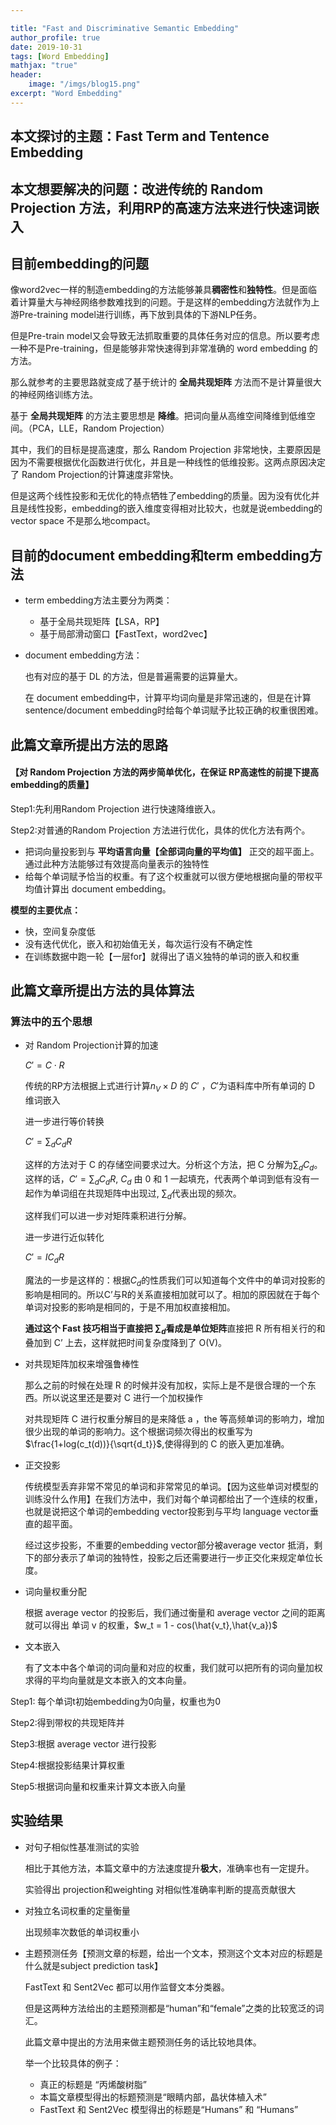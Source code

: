 ```yaml
---

title: "Fast and Discriminative Semantic Embedding"
author_profile: true
date: 2019-10-31
tags: [Word Embedding]
mathjax: "true"
header:
    image: "/imgs/blog15.png"
excerpt: "Word Embedding"
---
```


## 本文探讨的主题：Fast Term and Tentence Embedding

## 本文想要解决的问题：改进传统的 Random Projection 方法，利用RP的高速方法来进行快速词嵌入

## 目前embedding的问题

像word2vec一样的制造embedding的方法能够兼具**稠密性**和**独特性**。但是面临着计算量大与神经网络参数难找到的问题。于是这样的embedding方法就作为上游Pre-training model进行训练，再下放到具体的下游NLP任务。

但是Pre-train model又会导致无法抓取重要的具体任务对应的信息。所以要考虑一种不是Pre-training，但是能够非常快速得到非常准确的 word embedding 的方法。

那么就参考的主要思路就变成了基于统计的 **全局共现矩阵** 方法而不是计算量很大的神经网络训练方法。

基于 **全局共现矩阵** 的方法主要思想是 **降维**。把词向量从高维空间降维到低维空间。（PCA，LLE，Random Projection）

其中，我们的目标是提高速度，那么 Random Projection 非常地快，主要原因是因为不需要根据优化函数进行优化，并且是一种线性的低维投影。这两点原因决定了 Random Projection的计算速度非常快。

但是这两个线性投影和无优化的特点牺牲了embedding的质量。因为没有优化并且是线性投影，embedding的嵌入维度变得相对比较大，也就是说embedding的vector space 不是那么地compact。

## 目前的document embedding和term embedding方法

* term embedding方法主要分为两类：

  * 基于全局共现矩阵【LSA，RP】
  * 基于局部滑动窗口【FastText，word2vec】

* document embedding方法：

  也有对应的基于 DL 的方法，但是普遍需要的运算量大。

  在 document embedding中，计算平均词向量是非常迅速的，但是在计算 sentence/document embedding时给每个单词赋予比较正确的权重很困难。

## 此篇文章所提出方法的思路

#### 【对 Random Projection 方法的两步简单优化，在保证 RP高速性的前提下提高embedding的质量】

Step1:先利用Random Projection 进行快速降维嵌入。

Step2:对普通的Random Projection 方法进行优化，具体的优化方法有两个。

* 把词向量投影到与 **平均语言向量【全部词向量的平均值】** 正交的超平面上。通过此种方法能够过有效提高向量表示的独特性
* 给每个单词赋予恰当的权重。有了这个权重就可以很方便地根据向量的带权平均值计算出 document embedding。

**模型的主要优点：**

* 快，空间复杂度低
* 没有迭代优化，嵌入和初始值无关，每次运行没有不确定性
* 在训练数据中跑一轮【一层for】就得出了语义独特的单词的嵌入和权重

## 此篇文章所提出方法的具体算法

### 算法中的五个思想

* 对 Random Projection计算的加速

  $C' = C \cdot R$

  传统的RP方法根据上式进行计算$n_V \times D$ 的 $C'$ ，$C'$为语料库中所有单词的 D 维词嵌入

  进一步进行等价转换

  $C' = \sum_d C_d R$

  这样的方法对于 C 的存储空间要求过大。分析这个方法，把 C 分解为$\sum_d C_d$。这样的话，$C' = \sum_d C_d R$, $C_d$ 由 0 和 1 一起填充，代表两个单词到低有没有一起作为单词组在共现矩阵中出现过, $\sum_d$代表出现的频次。

  这样我们可以进一步对矩阵乘积进行分解。

  进一步进行近似转化

  $C' = I C_d R$

  魔法的一步是这样的：根据$C_d$的性质我们可以知道每个文件中的单词对投影的影响是相同的。所以C’与R的关系直接相加就可以了。相加的原因就在于每个单词对投影的影响是相同的，于是不用加权直接相加。

  **通过这个 Fast 技巧相当于直接把 $\sum_{d}$看成是单位矩阵**直接把 R 所有相关行的和叠加到 C’ 上去，这样就把时间复杂度降到了 O(V)。

* 对共现矩阵加权来增强鲁棒性

  那么之前的时候在处理 R 的时候并没有加权，实际上是不是很合理的一个东西。所以说这里还是要对 C 进行一个加权操作

  对共现矩阵 C 进行权重分解目的是来降低 a ，the 等高频单词的影响力，增加很少出现的单词的影响力。这个根据词频次得出的权重写为 $\frac{1+log(c_t(d))}{\sqrt{d_t}}$,使得得到的 C 的嵌入更加准确。

* 正交投影

  传统模型丢弃非常不常见的单词和非常常见的单词。【因为这些单词对模型的训练没什么作用】在我们方法中，我们对每个单词都给出了一个连续的权重，也就是说把这个单词的embedding vector投影到与平均 language vector垂直的超平面。

  经过这步投影，不重要的embedding vector部分被average vector 抵消，剩下的部分表示了单词的独特性，投影之后还需要进行一步正交化来规定单位长度。

* 词向量权重分配

  根据 average vector 的投影后，我们通过衡量和 average vector 之间的距离就可以得出 单词 v 的权重，$w_t = 1 - cos(\hat{v_t},\hat{v_a})$

* 文本嵌入

  有了文本中各个单词的词向量和对应的权重，我们就可以把所有的词向量加权求得的平均向量就是文本嵌入的文本向量。

Step1: 每个单词t初始embedding为0向量，权重也为0

Step2:得到带权的共现矩阵并

Step3:根据 average vector 进行投影

Step4:根据投影结果计算权重

Step5:根据词向量和权重来计算文本嵌入向量

## 实验结果

* 对句子相似性基准测试的实验

  相比于其他方法，本篇文章中的方法速度提升**极大**，准确率也有一定提升。

  实验得出 projection和weighting 对相似性准确率判断的提高贡献很大

* 对独立名词权重的定量衡量

  出现频率次数低的单词权重小

* 主题预测任务【预测文章的标题，给出一个文本，预测这个文本对应的标题是什么就是subject prediction task】

  FastText 和 Sent2Vec 都可以用作监督文本分类器。

  但是这两种方法给出的主题预测都是“human”和“female”之类的比较宽泛的词汇。

  此篇文章中提出的方法用来做主题预测任务的话比较地具体。

  举一个比较具体的例子：

  * 真正的标题是 “丙烯酸树脂”
  * 本篇文章模型得出的标题预测是“眼睛内部，晶状体植入术”
  * FastText 和 Sent2Vec 模型得出的标题是“Humans” 和 “Humans”

  




